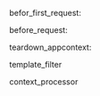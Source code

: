 befor\_first\_request:

before\_request:

teardown\_appcontext:

template\_filter

context\_processor





